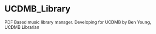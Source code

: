 # UCDMB_Library
PDF Based music library manager. 
Developing for UCDMB by Ben Young, UCDMB Librarian
